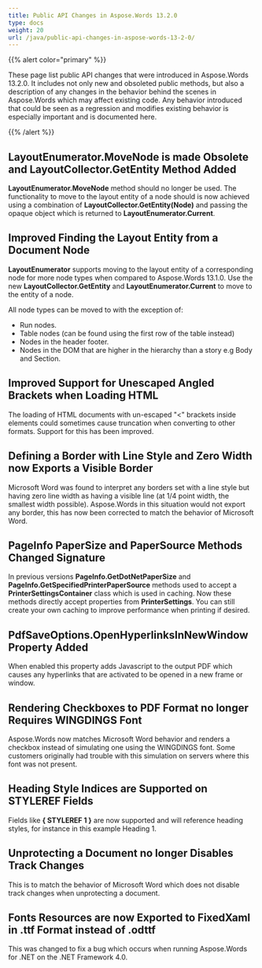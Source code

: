 ```yaml
---
title: Public API Changes in Aspose.Words 13.2.0
type: docs
weight: 20
url: /java/public-api-changes-in-aspose-words-13-2-0/
---
```


{{% alert color="primary" %}} 

These page list public API changes that were introduced in Aspose.Words 13.2.0. It includes not only new and obsoleted public methods, but also a description of any changes in the behavior behind the scenes in Aspose.Words which may affect existing code. Any behavior introduced that could be seen as a regression and modifies existing behavior is especially important and is documented here.

{{% /alert %}} 

## **LayoutEnumerator.MoveNode is made Obsolete and LayoutCollector.GetEntity Method Added**

**LayoutEnumerator.MoveNode** method should no longer be used. The functionality to move to the layout entity of a node should is now achieved using a combination of **LayoutCollector.GetEntity(Node)** and passing the opaque object which is returned to **LayoutEnumerator.Current**.

## **Improved Finding the Layout Entity from a Document Node**

**LayoutEnumerator** supports moving to the layout entity of a corresponding node for more node types when compared to Aspose.Words 13.1.0. Use the new **LayoutCollector.GetEntity** and **LayoutEnumerator.Current** to move to the entity of a node.

All node types can be moved to with the exception of:

- Run nodes.
- Table nodes (can be found using the first row of the table instead)
- Nodes in the header footer.
- Nodes in the DOM that are higher in the hierarchy than a story e.g Body and Section.

## **Improved Support for Unescaped Angled Brackets when Loading HTML**

The loading of HTML documents with un-escaped "<" brackets inside elements could sometimes cause truncation when converting to other formats. Support for this has been improved.

## **Defining a Border with Line Style and Zero Width now Exports a Visible Border**

Microsoft Word was found to interpret any borders set with a line style but having zero line width as having a visible line (at 1/4 point width, the smallest width possible). Aspose.Words in this situation would not export any border, this has now been corrected to match the behavior of Microsoft Word.

## **PageInfo PaperSize and PaperSource Methods Changed Signature**

In previous versions **PageInfo.GetDotNetPaperSize** and **PageInfo.GetSpecifiedPrinterPaperSource** methods used to accept a **PrinterSettingsContainer** class which is used in caching. Now these methods directly accept properties from **PrinterSettings**. You can still create your own caching to improve performance when printing if desired.

## **PdfSaveOptions.OpenHyperlinksInNewWindow Property Added**

When enabled this property adds Javascript to the output PDF which causes any hyperlinks that are activated to be opened in a new frame or window.

## **Rendering Checkboxes to PDF Format no longer Requires WINGDINGS Font**

Aspose.Words now matches Microsoft Word behavior and renders a checkbox instead of simulating one using the WINGDINGS font. Some customers originally had trouble with this simulation on servers where this font was not present.

## **Heading Style Indices are Supported on STYLEREF Fields**

Fields like **{ STYLEREF 1 }** are now supported and will reference heading styles, for instance in this example Heading 1.

## **Unprotecting a Document no longer Disables Track Changes**

This is to match the behavior of Microsoft Word which does not disable track changes when unprotecting a document.

## **Fonts Resources are now Exported to FixedXaml in .ttf Format instead of .odttf**

This was changed to fix a bug which occurs when running Aspose.Words for .NET on the .NET Framework 4.0.
